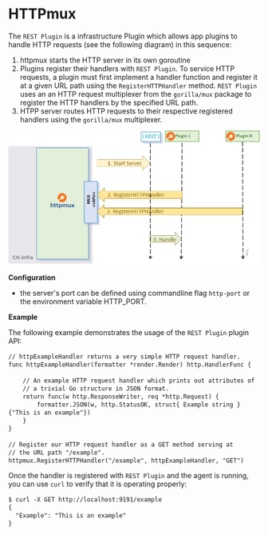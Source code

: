 # HTTPmux

The `REST Plugin` is a infrastructure Plugin which allows app plugins 
to handle HTTP requests (see the following diagram) in this sequence:
1. httpmux starts the HTTP server in its own goroutine
2. Plugins register their handlers with `REST Plugin`. To service HTTP requests, 
   a plugin must first implement a handler function and register it at a
   given URL path using the `RegisterHTTPHandler` method. `REST Plugin` uses 
   an  an HTTP request  multiplexer from the `gorilla/mux` package to 
   register the HTTP handlers by the specified URL path. 
3. HTPP server routes HTTP requests to their respective registered handlers 
   using the `gorilla/mux` multiplexer.

![http](../../docs/imgs/http.png)

**Configuration**

- the server's port can be defined using commandline flag `http-port` or 
  the environment variable HTTP_PORT.

**Example**

The following example demonstrates the usage of the `REST Plugin` plugin API:
```
// httpExampleHandler returns a very simple HTTP request handler.
func httpExampleHandler(formatter *render.Render) http.HandlerFunc {

    // An example HTTP request handler which prints out attributes of 
    // a trivial Go structure in JSON format.
    return func(w http.ResponseWriter, req *http.Request) {
        formatter.JSON(w, http.StatusOK, struct{ Example string }{"This is an example"})
    }
}

// Register our HTTP request handler as a GET method serving at 
// the URL path "/example".
httpmux.RegisterHTTPHandler("/example", httpExampleHandler, "GET")
```

Once the handler is registered with `REST Plugin` and the agent is running, 
you can use `curl` to verify that it is operating properly:
```
$ curl -X GET http://localhost:9191/example
{
  "Example": "This is an example"
}
```

